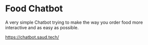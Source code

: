 # Food Chatbot

A very simple Chatbot trying to make the way you order food more interactive and as easy as possible.

https://chatbot.saud.tech/
